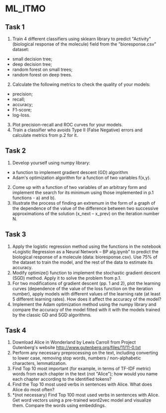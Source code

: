 # ML_ITMO

## Task 1
1. Train 4 different classifiers using sklearn library to predict "Activity" (biological response of the molecule) field from the "bioresponse.csv" dataset:
- small decision tree;
- deep decision tree;
- random forest on small trees;
- random forest on deep trees.
2. Calculate the following metrics to check the quality of your models:
- precision;
- recall;
- accuracy;
- F1-score;
- log-loss.
3. Plot precision-recall and ROC curves for your models.
4. Train a classifier who avoids Type II (False Negative) errors and calculate metrics  from p.2 for it.

## Task 2
1. Develop yourself using numpy library: 
- a function to implement gradient descent (GD) algorithm 
- Adam's optimization algorithm for a function of two variables f(x,y).
2. Come up with a function of two variables of an arbitrary form and implement the search for its minimum using those implemented in p.1 functions - a) and b).
3. Illustrate the process of finding an extremum in the form of a graph of the dependence of the value of the difference between two successive approximations of the solution (x_next – x_prev) on the iteration number N.

## Task 3
1. Apply the logistic regression method using the functions in the notebook «Logistic Regression as a Neural Network – BP alg.ipynb” to predict the biological response of a molecule (data: bioresponse.csv). Use 75% of the dataset to train the model, and the rest of the data to estimate its accuracy.
2. Modify optimize() function to implement the stochastic gradient descent (SGD) method. Apply it to solve the problem from p.1.
3. For two modifications of gradient descent (pp. 1 and 2), plot the learning curves (dependence of the value of the loss function on the iteration number), apply models with different values of the learning rate (at least 5 different learning rates). How does it affect the accuracy of the model? 
4. Implement the Adam optimization method using the numpy library and compare the accuracy of the model fitted with it with the models trained by the classic GD and SGD algorithms.

## Task 4
1. Download Alice in Wonderland by Lewis Carroll from Project Gutenberg's website http://www.gutenberg.org/files/11/11-0.txt
2. Perform any necessary preprocessing on the text, including converting to lower case, removing stop words, numbers / non-alphabetic characters, lemmatization.
3. Find Top 10 most important (for example, in terms of TF-IDF metric) words from each chapter in the text (not "Alice"); how would you name each chapter according to the identified tokens?
4. Find the Top 10 most used verbs in sentences with Alice. What does Alice do most often?
5. *(not necessary) Find Top 100 most used verbs in sentences with Alice. Get word vectors using a pre-trained word2vec model and visualize them. Compare the words using embeddings.
